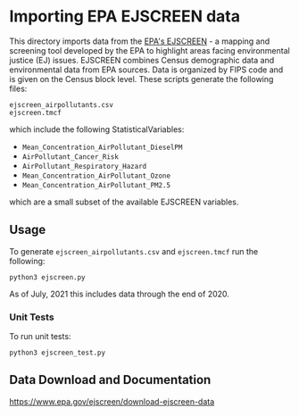 
# Importing EPA EJSCREEN data

This directory imports data from the [EPA's EJSCREEN](https://www.epa.gov/ejscreen) - a mapping and screening tool developed by the EPA to highlight areas facing environmental justice (EJ) issues. EJSCREEN combines Census demographic data and environmental data from EPA sources. Data is organized by FIPS code and is given on the Census block level. These scripts generate the following files:

`ejscreen_airpollutants.csv`  
`ejscreen.tmcf`

which include the following StatisticalVariables:

- `Mean_Concentration_AirPollutant_DieselPM`  
- `AirPollutant_Cancer_Risk`  
- `AirPollutant_Respiratory_Hazard`  
- `Mean_Concentration_AirPollutant_Ozone`  
- `Mean_Concentration_AirPollutant_PM2.5`

which are a small subset of the available EJSCREEN variables. 

## Usage

To generate `ejscreen_airpollutants.csv` and `ejscreen.tmcf` run the following:  

    python3 ejscreen.py

As of July, 2021 this includes data through the end of 2020.

### Unit Tests

To run unit tests:

    python3 ejscreen_test.py

## Data Download and Documentation
https://www.epa.gov/ejscreen/download-ejscreen-data

